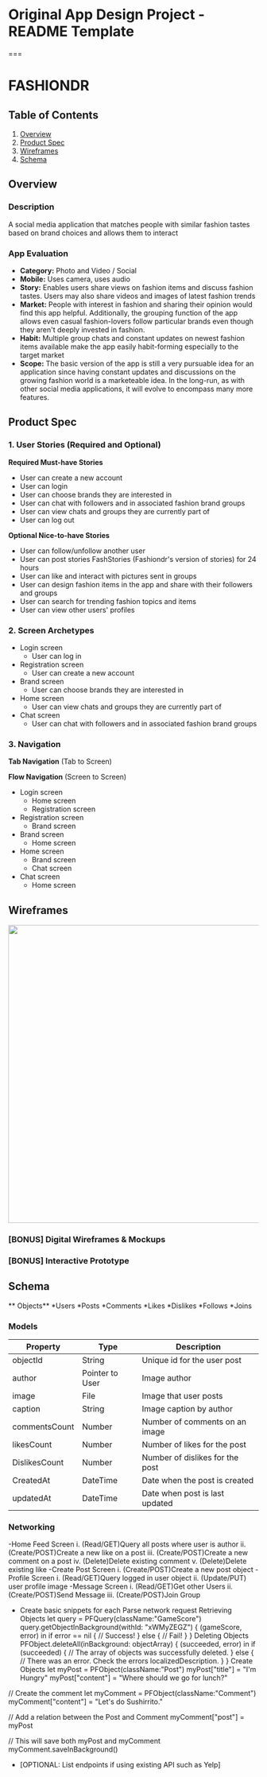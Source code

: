 # Original App Design Project - README Template
===

# FASHIONDR

## Table of Contents
1. [Overview](#Overview)
1. [Product Spec](#Product-Spec)
1. [Wireframes](#Wireframes)
2. [Schema](#Schema)

## Overview
### Description
A social media application that matches people with similar fashion tastes based on brand choices and allows them to interact

### App Evaluation

- **Category:** Photo and Video / Social
- **Mobile:** Uses camera, uses audio
- **Story:** Enables users share views on fashion items and discuss fashion tastes. Users may also share videos and images of latest fashion trends
- **Market:** People with interest in fashion and sharing their opinion would find this app helpful. Additionally, the grouping function of the app allows even casual fashion-lovers follow particular brands even though they aren't deeply invested in fashion.
- **Habit:** Multiple group chats and constant updates on newest fashion items available make the app easily habit-forming especially to the target market
- **Scope:** The basic version of the app is still a very pursuable idea for an application since having constant updates and discussions on the growing fashion world is a marketeable idea. In the long-run, as with other social media applications, it will evolve to encompass many more features.

## Product Spec

### 1. User Stories (Required and Optional)

**Required Must-have Stories**

* User can create a new account
* User can login
* User can choose brands they are interested in
* User can chat with followers and in associated fashion brand groups
* User can view chats and groups they are currently part of
* User can log out

**Optional Nice-to-have Stories**

* User can follow/unfollow another user
* User can post stories FashStories (Fashiondr's version of stories) for 24 hours
* User can like and interact with pictures sent in groups
* User can design fashion items in the app and share with their followers and groups
* User can search for trending fashion topics and items
* User can view other users' profiles

### 2. Screen Archetypes

* Login screen
   * User can log in
* Registration screen
   * User can create a new account
* Brand screen
   * User can choose brands they are interested in
* Home screen
   * User can view chats and groups they are currently part of
* Chat screen
   * User can chat with followers and in associated fashion brand groups

### 3. Navigation

**Tab Navigation** (Tab to Screen)



**Flow Navigation** (Screen to Screen)

* Login screen
   * Home screen
   * Registration screen
* Registration screen
   * Brand screen
* Brand screen
   * Home screen
* Home screen
   * Brand screen
   * Chat screen
* Chat screen
   * Home screen
 

## Wireframes


<img src="https://i.imgur.com/7FIpTZC.jpg" width=600>

### [BONUS] Digital Wireframes & Mockups

### [BONUS] Interactive Prototype

## Schema 
** Objects**
    *Users
    *Posts
    *Comments
    *Likes
    *Dislikes
    *Follows
    *Joins
### Models

|Property|Type   |Description
|--------|------|-----------|
|objectId|String|Unique id for the user post|
|author  |Pointer to User|Image author|
|image|File| Image that user posts|
|caption|String|Image caption by author|
|commentsCount|Number|Number of comments on an image|
|likesCount|Number|Number of likes for the post|
|DislikesCount|Number|Number of dislikes for the post|
|CreatedAt|DateTime|Date when the post is created|
|updatedAt|DateTime|Date when post is last updated|


### Networking
-Home Feed Screen
 i. (Read/GET)Query all posts where user is author
 ii. (Create/POST)Create a new like on a post
 iii. (Create/POST)Create a new comment on a post
 iv. (Delete)Delete existing comment
 v. (Delete)Delete existing like
-Create Post Screen
 i. (Create/POST)Create a new post object
-Profile Screen
 i. (Read/GET)Query logged in user object
 ii. (Update/PUT) user profile image
-Message Screen
 i. (Read/GET)Get other Users
 ii. (Create/POST)Send Message
 iii. (Create/POST)Join Group
- Create basic snippets for each Parse network request
Retrieving Objects
let query = PFQuery(className:"GameScore")
query.getObjectInBackground(withId: "xWMyZEGZ") { (gameScore, error) in
    if error == nil {
        // Success!
    } else {
        // Fail!
    }
}
Deleting Objects
PFObject.deleteAll(inBackground: objectArray) { (succeeded, error) in
    if (succeeded) {
        // The array of objects was successfully deleted.
    } else {
        // There was an error. Check the errors localizedDescription.
    }
}
Create Objects
let myPost = PFObject(className:"Post")
myPost["title"] = "I'm Hungry"
myPost["content"] = "Where should we go for lunch?"

// Create the comment
let myComment = PFObject(className:"Comment")
myComment["content"] = "Let's do Sushirrito."

// Add a relation between the Post and Comment
myComment["post"] = myPost

// This will save both myPost and myComment
myComment.saveInBackground()
- [OPTIONAL: List endpoints if using existing API such as Yelp]
